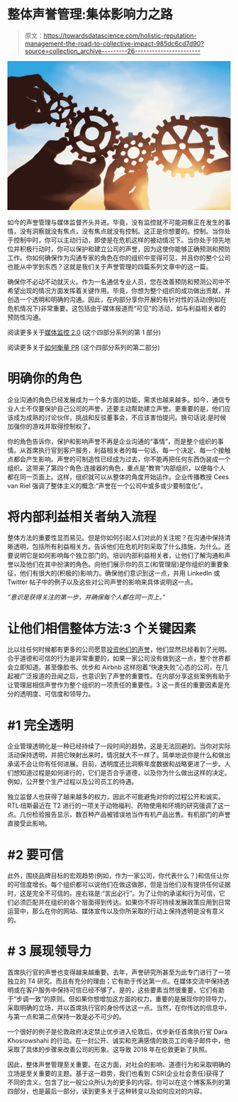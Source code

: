 # 整体声誉管理:集体影响力之路

> 原文：<https://towardsdatascience.com/holistic-reputation-management-the-road-to-collective-impact-985dc6cd7d90?source=collection_archive---------26----------------------->

![](img/2ab58fc309ff92b175c3672df7413c8c.png)

如今的声誉管理与媒体监督齐头并进。毕竟，没有监控就不可能洞察正在发生的事情，没有洞察就没有焦点，没有焦点就没有控制。这正是你想要的。控制。当你处于控制中时，你可以主动行动，即使是在危机这样的被动情况下。当你处于领先地位并积极行动时，你可以保护和建立公司的声誉，因为这使你能够正确预测和预防工作。你如何确保作为沟通专家的角色在你的组织中变得可见，并且你的整个公司也能从中学到东西？这就是我们关于声誉管理的四篇系列文章中的这一篇。

确保你不必动不动就灭火。作为一名通信专业人员，您在改善预防和预测公司中不希望出现的情况方面发挥着关键作用。毕竟，你想为整个组织的成功做出贡献，并创造一个透明和明确的沟通。因此，在内部分享你开展的有针对性的活动(例如在危机情况下)非常重要。这包括由于媒体报道而“可见”的活动，如与利益相关者的预防性沟通。

阅读更多关于[媒体监控 2.0](/media-monitoring-2-0-from-output-to-insight-ecf0d926b4ec) (这个四部分系列的第 1 部分)

阅读更多关于[如何衡量 PR](https://medium.com/@ljepma/the-impact-of-pr-from-playroom-to-boardroom-46f16a2a13a0) (这个四部分系列的第二部分)

# 明确你的角色

企业沟通的角色已经发展成为一个多方面的功能，需求也越来越多。如今，通信专业人士不仅要保护自己公司的声誉，还要主动帮助建立声誉。更重要的是，他们应该成为成熟的讨论伙伴，挑战和反驳董事会，不应该害怕提问。换句话说:是时候加强你的游戏并取得控制权了。

你的角色告诉你，保护和影响声誉不再是企业沟通的“事情”，而是整个组织的事情。从首席执行官到客户服务，利益相关者的每一句话、每一个决定、每一个接触点都会产生影响。声誉的可制造性已经成为过去，你不能再把任何东西伪装成一个组织。这带来了第四个角色:连接器的角色，重点是“教育”内部组织，以便每个人都在同一页面上。这样，组织就可以从整体的角度开始运作。企业传播教授 Cees van Riel 强调了整体主义的概念:“声誉在一个公司中或多或少要制度化”。

# 将内部利益相关者纳入流程

整体方法的重要性显而易见。但是你如何引起人们对此的关注呢？在沟通中保持清晰透明，包括所有利益相关方。告诉他们在危机时刻采取了什么措施，为什么。还要说明它是如何影响每个独立部门的。培训内部利益相关者，让他们了解沟通和声誉以及他们在其中扮演的角色。向他们展示你的员工(和管理层)是你组织的重要象征，他们有很大的(积极的)影响力。确保他们意识到这一点，并用 LinkedIn 或 Twitter 帖子中的例子以及这些对公司声誉的影响来具体说明这一点。

*“意识是获得关注的第一步，并确保每个人都在同一页上。”*

# 让他们相信整体方法:3 个关键因素

比以往任何时候都有更多的公司愿意[投资他们的声誉](https://www.reputationinstitute.com/blog/2019-credibility-everything?utm_campaign=Fast%20Facts&utm_source=hs_email&utm_medium=email&utm_content=68623396&_hsenc=p2ANqtz-8Rza-cRiJtAPyiMnuhuzW7bNr6IJPwsHSdHm_v8u2tdrYJIoTsTe_gk5as62wmZI_YfMlVy4bu-OVICBnK4b-1r1CNJQ&_hsmi=68623396)，他们显然已经看到了光明。合乎道德和可信的行为是非常重要的，如果一家公司没有做到这一点，整个世界都会立即知道。甚至像脸书、优步和 Airbnb 这样抱着“快速失败”心态的公司，在几起被广泛报道的丑闻之后，也意识到了声誉的重要性。在内部分享这些案例有助于让管理层相信声誉作为整个组织的一项责任的重要性。3 这一责任的重要因素是充分的透明度、可信度和领导力。

# #1 完全透明

企业管理透明化是一种已经持续了一段时间的趋势。这是无法回避的。当你对实际活动保持透明，并把它映射出来时，情况就大不一样了。简单地说你是什么和做出承诺不会让你有任何进展。目前，透明度还比洞察年度数据和战略更进了一步。人们想知道过程是如何进行的，它们是否合乎道德，以及你为什么做出这样的决定。例如，公开整个生产过程以及公司员工的待遇。

独立监督人也获得了越来越多的权力，因此不可能避免对你的过程公开和诚实。RTL·纽斯最近在 T2 进行的一项关于动物福利、药物使用和环境的研究强调了这一点。几份检验报告显示，数百种产品被错误地当作有机产品出售。有机部门的声誉直接受此影响。

# #2 要可信

此外，围绕品牌目标的宏观趋势(例如，作为一家公司，你代表什么？)和信任让你的可信度增长。每个组织都可以说他们在做这做那，但是当他们没有提供任何证据时，这是完全不可信的。座右铭是:“言出必行”。为了让你的承诺和行为可信，它们必须匹配并在组织的各个层面得到传达。如果你不将可持续发展政策应用到日常运营中，那么在你的网站、媒体宣传以及你所采取的行动上保持透明是没有意义的。

# # 3 展现领导力

首席执行官的声誉也变得越来越重要。去年，声誉研究所甚至为此专门进行了一项独立的 T4 研究。而且有充分的理由；它有助于传达第一点。在媒体交流中保持透明或在客户服务中保持可信已经不够了。是的，这些要素当然很重要，它们有助于“步调一致”的原则。但如果你想增加这方面的权力，重要的是展现你的领导力，采取明确的立场，并以首席执行官的身份传达这一点。当然，在你传达的信息中，与第一点和第二点保持一致是必不可少的。

一个很好的例子是伦敦政府决定禁止优步进入伦敦后，优步新任首席执行官 Dara Khosrowshahi 的行动。在一封公开、诚实和充满感情的致员工的电子邮件中，他采取了具体的步骤来改善公司的形象。这导致 2018 年在伦敦更新了执照。

因此，整体声誉管理至关重要。在这方面，对社会的影响、道德行为和采取明确的立场是至关重要的主题。基于这一趋势，我们也看到 CSR(企业社会责任)获得了不同的含义，包含了比一般公众所认为的更多的内容。你可以在这个博客系列的第四部分，也是最后一部分，读到更多关于这种转变以及如何应对的内容。